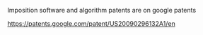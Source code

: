 

Imposition software and algorithm patents are on google patents

https://patents.google.com/patent/US20090296132A1/en